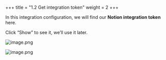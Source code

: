 +++
title = "1.2 Get integration token"
weight = 2
+++


In this integration configuration, we will find our **Notion integration token** here.


Click “Show” to see it, we’ll use it later.


![image.png](/images/002-ii-level-1-notion-to-md/001-1-setup-notion-integration/5-650891-image.png)


![image.png](/images/002-ii-level-1-notion-to-md/001-1-setup-notion-integration/5-435085-image.png)


